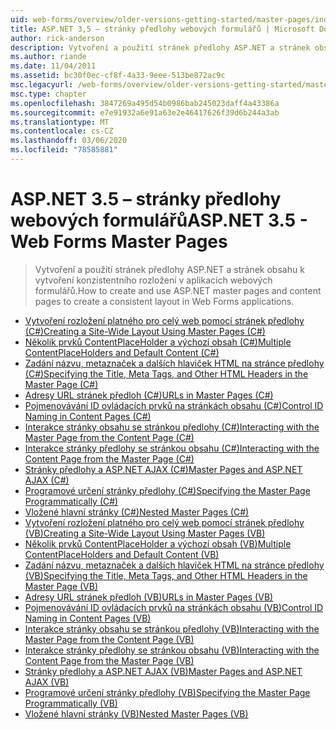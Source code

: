 ```yaml
---
uid: web-forms/overview/older-versions-getting-started/master-pages/index
title: ASP.NET 3,5 – stránky předlohy webových formulářů | Microsoft Docs
author: rick-anderson
description: Vytvoření a použití stránek předlohy ASP.NET a stránek obsahu k vytvoření konzistentního rozložení v aplikacích webových formulářů.
ms.author: riande
ms.date: 11/04/2011
ms.assetid: bc30f0ec-cf8f-4a33-9eee-513be872ac9c
msc.legacyurl: /web-forms/overview/older-versions-getting-started/master-pages
msc.type: chapter
ms.openlocfilehash: 3847269a495d54b0986bab245023daff4a43386a
ms.sourcegitcommit: e7e91932a6e91a63e2e46417626f39d6b244a3ab
ms.translationtype: MT
ms.contentlocale: cs-CZ
ms.lasthandoff: 03/06/2020
ms.locfileid: "78585881"
---
```

# <a name="aspnet-35---web-forms-master-pages"></a><span data-ttu-id="ec900-103">ASP.NET 3.5 – stránky předlohy webových formulářů</span><span class="sxs-lookup"><span data-stu-id="ec900-103">ASP.NET 3.5 - Web Forms Master Pages</span></span>

> <span data-ttu-id="ec900-104">Vytvoření a použití stránek předlohy ASP.NET a stránek obsahu k vytvoření konzistentního rozložení v aplikacích webových formulářů.</span><span class="sxs-lookup"><span data-stu-id="ec900-104">How to create and use ASP.NET master pages and content pages to create a consistent layout in Web Forms applications.</span></span>

- [<span data-ttu-id="ec900-105">Vytvoření rozložení platného pro celý web pomocí stránek předlohy (C#)</span><span class="sxs-lookup"><span data-stu-id="ec900-105">Creating a Site-Wide Layout Using Master Pages (C#)</span></span>](creating-a-site-wide-layout-using-master-pages-cs.md)
- [<span data-ttu-id="ec900-106">Několik prvků ContentPlaceHolder a výchozí obsah (C#)</span><span class="sxs-lookup"><span data-stu-id="ec900-106">Multiple ContentPlaceHolders and Default Content (C#)</span></span>](multiple-contentplaceholders-and-default-content-cs.md)
- [<span data-ttu-id="ec900-107">Zadání názvu, metaznaček a dalších hlaviček HTML na stránce předlohy (C#)</span><span class="sxs-lookup"><span data-stu-id="ec900-107">Specifying the Title, Meta Tags, and Other HTML Headers in the Master Page (C#)</span></span>](specifying-the-title-meta-tags-and-other-html-headers-in-the-master-page-cs.md)
- [<span data-ttu-id="ec900-108">Adresy URL stránek předloh (C#)</span><span class="sxs-lookup"><span data-stu-id="ec900-108">URLs in Master Pages (C#)</span></span>](urls-in-master-pages-cs.md)
- [<span data-ttu-id="ec900-109">Pojmenovávání ID ovládacích prvků na stránkách obsahu (C#)</span><span class="sxs-lookup"><span data-stu-id="ec900-109">Control ID Naming in Content Pages (C#)</span></span>](control-id-naming-in-content-pages-cs.md)
- [<span data-ttu-id="ec900-110">Interakce stránky obsahu se stránkou předlohy (C#)</span><span class="sxs-lookup"><span data-stu-id="ec900-110">Interacting with the Master Page from the Content Page (C#)</span></span>](interacting-with-the-master-page-from-the-content-page-cs.md)
- [<span data-ttu-id="ec900-111">Interakce stránky předlohy se stránkou obsahu (C#)</span><span class="sxs-lookup"><span data-stu-id="ec900-111">Interacting with the Content Page from the Master Page (C#)</span></span>](interacting-with-the-content-page-from-the-master-page-cs.md)
- [<span data-ttu-id="ec900-112">Stránky předlohy a ASP.NET AJAX (C#)</span><span class="sxs-lookup"><span data-stu-id="ec900-112">Master Pages and ASP.NET AJAX (C#)</span></span>](master-pages-and-asp-net-ajax-cs.md)
- [<span data-ttu-id="ec900-113">Programové určení stránky předlohy (C#)</span><span class="sxs-lookup"><span data-stu-id="ec900-113">Specifying the Master Page Programmatically (C#)</span></span>](specifying-the-master-page-programmatically-cs.md)
- [<span data-ttu-id="ec900-114">Vložené hlavní stránky (C#)</span><span class="sxs-lookup"><span data-stu-id="ec900-114">Nested Master Pages (C#)</span></span>](nested-master-pages-cs.md)
- [<span data-ttu-id="ec900-115">Vytvoření rozložení platného pro celý web pomocí stránek předlohy (VB)</span><span class="sxs-lookup"><span data-stu-id="ec900-115">Creating a Site-Wide Layout Using Master Pages (VB)</span></span>](creating-a-site-wide-layout-using-master-pages-vb.md)
- [<span data-ttu-id="ec900-116">Několik prvků ContentPlaceHolder a výchozí obsah (VB)</span><span class="sxs-lookup"><span data-stu-id="ec900-116">Multiple ContentPlaceHolders and Default Content (VB)</span></span>](multiple-contentplaceholders-and-default-content-vb.md)
- [<span data-ttu-id="ec900-117">Zadání názvu, metaznaček a dalších hlaviček HTML na stránce předlohy (VB)</span><span class="sxs-lookup"><span data-stu-id="ec900-117">Specifying the Title, Meta Tags, and Other HTML Headers in the Master Page (VB)</span></span>](specifying-the-title-meta-tags-and-other-html-headers-in-the-master-page-vb.md)
- [<span data-ttu-id="ec900-118">Adresy URL stránek předloh (VB)</span><span class="sxs-lookup"><span data-stu-id="ec900-118">URLs in Master Pages (VB)</span></span>](urls-in-master-pages-vb.md)
- [<span data-ttu-id="ec900-119">Pojmenovávání ID ovládacích prvků na stránkách obsahu (VB)</span><span class="sxs-lookup"><span data-stu-id="ec900-119">Control ID Naming in Content Pages (VB)</span></span>](control-id-naming-in-content-pages-vb.md)
- [<span data-ttu-id="ec900-120">Interakce stránky obsahu se stránkou předlohy (VB)</span><span class="sxs-lookup"><span data-stu-id="ec900-120">Interacting with the Master Page from the Content Page (VB)</span></span>](interacting-with-the-master-page-from-the-content-page-vb.md)
- [<span data-ttu-id="ec900-121">Interakce stránky předlohy se stránkou obsahu (VB)</span><span class="sxs-lookup"><span data-stu-id="ec900-121">Interacting with the Content Page from the Master Page (VB)</span></span>](interacting-with-the-content-page-from-the-master-page-vb.md)
- [<span data-ttu-id="ec900-122">Stránky předlohy a ASP.NET AJAX (VB)</span><span class="sxs-lookup"><span data-stu-id="ec900-122">Master Pages and ASP.NET AJAX (VB)</span></span>](master-pages-and-asp-net-ajax-vb.md)
- [<span data-ttu-id="ec900-123">Programové určení stránky předlohy (VB)</span><span class="sxs-lookup"><span data-stu-id="ec900-123">Specifying the Master Page Programmatically (VB)</span></span>](specifying-the-master-page-programmatically-vb.md)
- [<span data-ttu-id="ec900-124">Vložené hlavní stránky (VB)</span><span class="sxs-lookup"><span data-stu-id="ec900-124">Nested Master Pages (VB)</span></span>](nested-master-pages-vb.md)

